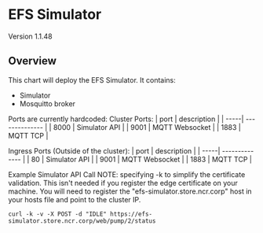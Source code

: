 # EFS Simulator
Version 1.1.48

## Overview
This chart will deploy the EFS Simulator.
It contains:
* Simulator
* Mosquitto broker

Ports are currently hardcoded:
Cluster Ports:
| port | description    |
| -----| -------------- |
| 8000 | Simulator API  |
| 9001 | MQTT Websocket |
| 1883 | MQTT TCP       |

Ingress Ports (Outside of the cluster):
| port | description    |
| -----| -------------- |
| 80   | Simulator API  |
| 9001 | MQTT Websocket |
| 1883 | MQTT TCP       |

Example Simulator API Call
NOTE:  specifying -k to simplify the certificate validation.  This isn't needed if you register the edge certificate on your machine.
You will need to register the "efs-simulator.store.ncr.corp" host in your hosts file and point to the cluster IP.

```
curl -k -v -X POST -d "IDLE" https://efs-simulator.store.ncr.corp/web/pump/2/status
```
